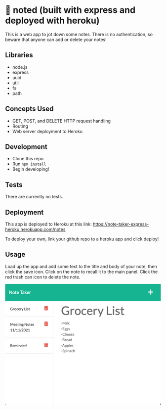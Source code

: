 # 📝 noted (built with express and deployed with heroku)
This is a web app to jot down some notes. There is no authentication, so beware that anyone can add or delete your notes!

## Libraries
* node.js
* express
* uuid
* util
* fs
* path

## Concepts Used
* GET, POST, and DELETE HTTP request handling
* Routing
* Web server deployment to Heroku

## Development
* Clone this repo
* Run `npm install`
* Begin developing!

## Tests
There are currently no tests.

## Deployment
This app is deployed to Heroku at this link: https://note-taker-express-heroku.herokuapp.com/notes

To deploy your own, link your github repo to a heroku app and click deploy!
## Usage
Load up the app and add some text to the title and body of your note, then click the save icon. Click on the note to recall it to the main panel. Click the red trash can icon to delete the note.

![Screenshot](./screenshot.png)
